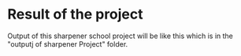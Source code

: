  # Result of the project
 
 Output of this sharpener school project will be like this which is in the "outputj of sharpener Project" folder.
